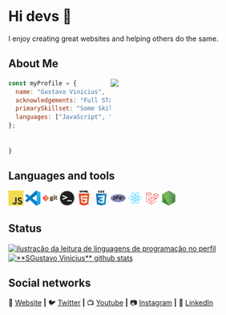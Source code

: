 
# Hi devs 👋

I enjoy creating great websites and helping others do the same.

## About Me

<img align="right" width="300" src="https://i2.wp.com/allhtaccess.info/wp-content/uploads/2018/03/programming.gif?fit=1281%2C716&ssl=1" />

```javascript
const myProfile = {
  name: "Gustavo Vinicius",
  acknowledgements: "Full STack",
  primarySkillset: "Some Skills",
  languages: ["JavaScript", "PHP", "React", "Laravel", "Node"]
};


}
```

## Languages ​​and tools


<code><img
    height="30"
    src="https://raw.githubusercontent.com/github/explore/80688e429a7d4ef2fca1e82350fe8e3517d3494d/topics/javascript/javascript.png"
    alt="Logo javascript"/></code>
<code><img
    height="30"
    src="https://raw.githubusercontent.com/github/explore/80688e429a7d4ef2fca1e82350fe8e3517d3494d/topics/visual-studio-code/visual-studio-code.png"
    alt="Logo visual studio"/></code>
<code><img
    height="30"
    src="https://raw.githubusercontent.com/github/explore/80688e429a7d4ef2fca1e82350fe8e3517d3494d/topics/git/git.png"
    alt="Logo git"/></code>
<code><img
    height="30"
    src="https://raw.githubusercontent.com/github/explore/80688e429a7d4ef2fca1e82350fe8e3517d3494d/topics/terminal/terminal.png"
    alt="Logo terminal"/></code>
<code><img
    height="30"
    src="https://raw.githubusercontent.com/github/explore/80688e429a7d4ef2fca1e82350fe8e3517d3494d/topics/html/html.png"
    alt="Logo HTML"/></code>
<code><img
    height="30"
    src="https://raw.githubusercontent.com/github/explore/80688e429a7d4ef2fca1e82350fe8e3517d3494d/topics/css/css.png"
    alt="Logo CSS"/></code>
<code><img
    height="30"
    src="https://raw.githubusercontent.com/github/explore/80688e429a7d4ef2fca1e82350fe8e3517d3494d/topics/php/php.png"
    alt="Logo PHP"/></code>
<code><img
    height="30"
    src="https://raw.githubusercontent.com/github/explore/80688e429a7d4ef2fca1e82350fe8e3517d3494d/topics/react/react.png"
    alt="Logo React"/></code>
<code><img
    height="30"
    src="https://raw.githubusercontent.com/github/explore/80688e429a7d4ef2fca1e82350fe8e3517d3494d/topics/laravel/laravel.png"
    alt="Logo Laravel"/></code>
<code><img
    height="30"
    src="https://raw.githubusercontent.com/github/explore/80688e429a7d4ef2fca1e82350fe8e3517d3494d/topics/nodejs/nodejs.png"
    alt="Logo Laravel"/></code>
    

## Status

<a href="https://github.com/GustavoViniciusDev" title="ilustração do mapeamento de linguagens">
  <img align="center" src="https://github-readme-stats.vercel.app/api/top-langs/?username=gustavoviniciusdev&theme=dracula&hide_langs_below=1" alt="ilustração da leitura de linguagens de programação no perfil"/>
</a>

<a href="https://github.com/GustavoViniciusDev" title="ilustração do mapeamento do perfil">
 <img align="center" src="https://github-readme-stats.vercel.app/api?username=gustavoviniciusdev&show_icons=true&theme=dracula&line_height=27" alt="**SGustavo Vinicius** github stats"/>
</a>

[website]: https://gustavoviniciusdev.com/
[twitter]: https://twitter.com/gutookkjk/
[youtube]: https://www.youtube.com/channel/UCUFDwDhN8ldoEyc7fonSLZw
[instagram]: https://www.instagram.com/GustavoViniciusDev/
[linkedin]: https://www.linkedin.com/in/gustavo-linhares-907b67181/

<br>

## Social networks

🏡 [Website][website] **|**
🐦 [Twitter][twitter] **|**
📺 [Youtube][youtube] **|**
📷 [Instagram][instagram] **|**
👔 [LinkedIn][linkedin]

